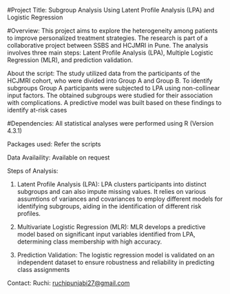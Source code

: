 #Project Title: Subgroup Analysis Using Latent Profile Analysis (LPA) and Logistic Regression

#Overview:
This project aims to explore the heterogeneity among patients to improve personalized treatment strategies. 
The research is part of a collaborative project between SSBS and HCJMRI in Pune.
The analysis involves three main steps: Latent Profile Analysis (LPA), Multiple Logistic Regression (MLR), and prediction validation.

About the script: The study utilized data from the participants of the HCJMRI cohort, who were divided into Group A and Group B. To identify subgroups 
Group A participants were subjected to LPA using non-collinear input factors. The obtained subgroups were studied for their association with complications.
A predictive model was built based on these findings to identify at-risk cases 

#Dependencies:
All statistical analyses were performed using R (Version 4.3.1) 

Packages used: Refer the scripts

Data Availaility: Available on request

Steps of Analysis:
1. Latent Profile Analysis (LPA):
LPA clusters participants into distinct subgroups and can also impute missing values. It relies on various assumtions of variances and covariances to employ different models for identifying subgroups,
aiding in the identification of different risk profiles.

2. Multivariate Logistic Regression (MLR):
MLR develops a predictive model based on significant input variables identified from LPA, determining class membership with high accuracy.

3. Prediction Validation:
The logistic regression model is validated on an independent dataset to ensure robustness and reliability in predicting class assignments

Contact: Ruchi: ruchipunjabi27@gmail.com
